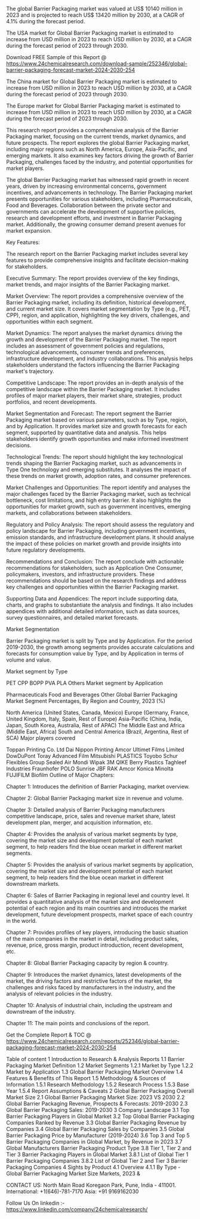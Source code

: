 The global Barrier Packaging market was valued at US$ 10140 million in 2023 and is projected to reach US$ 13420 million by 2030, at a CAGR of 4.1% during the forecast period.

The USA market for Global Barrier Packaging market is estimated to increase from USD million in 2023 to reach USD million by 2030, at a CAGR during the forecast period of 2023 through 2030.

Download FREE Sample of this Report @ https://www.24chemicalresearch.com/download-sample/252346/global-barrier-packaging-forecast-market-2024-2030-254

The China market for Global Barrier Packaging market is estimated to increase from USD million in 2023 to reach USD million by 2030, at a CAGR during the forecast period of 2023 through 2030.

The Europe market for Global Barrier Packaging market is estimated to increase from USD million in 2023 to reach USD million by 2030, at a CAGR during the forecast period of 2023 through 2030.

This research report provides a comprehensive analysis of the Barrier Packaging market, focusing on the current trends, market dynamics, and future prospects. The report explores the global Barrier Packaging market, including major regions such as North America, Europe, Asia-Pacific, and emerging markets. It also examines key factors driving the growth of Barrier Packaging, challenges faced by the industry, and potential opportunities for market players.

The global Barrier Packaging market has witnessed rapid growth in recent years, driven by increasing environmental concerns, government incentives, and advancements in technology. The Barrier Packaging market presents opportunities for various stakeholders, including Pharmaceuticals, Food and Beverages. Collaboration between the private sector and governments can accelerate the development of supportive policies, research and development efforts, and investment in Barrier Packaging market. Additionally, the growing consumer demand present avenues for market expansion.

Key Features:

The research report on the Barrier Packaging market includes several key features to provide comprehensive insights and facilitate decision-making for stakeholders.

Executive Summary: The report provides overview of the key findings, market trends, and major insights of the Barrier Packaging market.

Market Overview: The report provides a comprehensive overview of the Barrier Packaging market, including its definition, historical development, and current market size. It covers market segmentation by Type (e.g., PET, CPP), region, and application, highlighting the key drivers, challenges, and opportunities within each segment.

Market Dynamics: The report analyses the market dynamics driving the growth and development of the Barrier Packaging market. The report includes an assessment of government policies and regulations, technological advancements, consumer trends and preferences, infrastructure development, and industry collaborations. This analysis helps stakeholders understand the factors influencing the Barrier Packaging market's trajectory.

Competitive Landscape: The report provides an in-depth analysis of the competitive landscape within the Barrier Packaging market. It includes profiles of major market players, their market share, strategies, product portfolios, and recent developments.

Market Segmentation and Forecast: The report segment the Barrier Packaging market based on various parameters, such as by Type, region, and by Application. It provides market size and growth forecasts for each segment, supported by quantitative data and analysis. This helps stakeholders identify growth opportunities and make informed investment decisions.

Technological Trends: The report should highlight the key technological trends shaping the Barrier Packaging market, such as advancements in Type One technology and emerging substitutes. It analyses the impact of these trends on market growth, adoption rates, and consumer preferences.

Market Challenges and Opportunities: The report identify and analyses the major challenges faced by the Barrier Packaging market, such as technical bottleneck, cost limitations, and high entry barrier. It also highlights the opportunities for market growth, such as government incentives, emerging markets, and collaborations between stakeholders.

Regulatory and Policy Analysis: The report should assess the regulatory and policy landscape for Barrier Packaging, including government incentives, emission standards, and infrastructure development plans. It should analyse the impact of these policies on market growth and provide insights into future regulatory developments.

Recommendations and Conclusion: The report conclude with actionable recommendations for stakeholders, such as Application One Consumer, policymakers, investors, and infrastructure providers. These recommendations should be based on the research findings and address key challenges and opportunities within the Barrier Packaging market.

Supporting Data and Appendices: The report include supporting data, charts, and graphs to substantiate the analysis and findings. It also includes appendices with additional detailed information, such as data sources, survey questionnaires, and detailed market forecasts.

Market Segmentation

Barrier Packaging market is split by Type and by Application. For the period 2019-2030, the growth among segments provides accurate calculations and forecasts for consumption value by Type, and by Application in terms of volume and value.

Market segment by Type

PET
CPP
BOPP
PVA
PLA
Others
Market segment by Application

Pharmaceuticals
Food and Beverages
Other
Global Barrier Packaging Market Segment Percentages, By Region and Country, 2023 (%)

North America (United States, Canada, Mexico)
Europe (Germany, France, United Kingdom, Italy, Spain, Rest of Europe)
Asia-Pacific (China, India, Japan, South Korea, Australia, Rest of APAC)
The Middle East and Africa (Middle East, Africa)
South and Central America (Brazil, Argentina, Rest of SCA)
Major players covered

Toppan Printing Co. Ltd
Dai Nippon Printing
Amcor
Ultimet Films Limited
DowDuPont
Toray Advanced Film
Mitsubishi PLASTICS
Toyobo
Schur Flexibles Group
Sealed Air
Mondi
Wipak
3M
QIKE
Berry Plastics
Taghleef Industries
Fraunhofer POLO
Sunrise
JBF RAK
Amcor
Konica Minolta
FUJIFILM
Biofilm
Outline of Major Chapters:

Chapter 1: Introduces the definition of Barrier Packaging, market overview.

Chapter 2: Global Barrier Packaging market size in revenue and volume.

Chapter 3: Detailed analysis of Barrier Packaging manufacturers competitive landscape, price, sales and revenue market share, latest development plan, merger, and acquisition information, etc.

Chapter 4: Provides the analysis of various market segments by type, covering the market size and development potential of each market segment, to help readers find the blue ocean market in different market segments.

Chapter 5: Provides the analysis of various market segments by application, covering the market size and development potential of each market segment, to help readers find the blue ocean market in different downstream markets.

Chapter 6: Sales of Barrier Packaging in regional level and country level. It provides a quantitative analysis of the market size and development potential of each region and its main countries and introduces the market development, future development prospects, market space of each country in the world.

Chapter 7: Provides profiles of key players, introducing the basic situation of the main companies in the market in detail, including product sales, revenue, price, gross margin, product introduction, recent development, etc.

Chapter 8: Global Barrier Packaging capacity by region & country.

Chapter 9: Introduces the market dynamics, latest developments of the market, the driving factors and restrictive factors of the market, the challenges and risks faced by manufacturers in the industry, and the analysis of relevant policies in the industry.

Chapter 10: Analysis of industrial chain, including the upstream and downstream of the industry.

Chapter 11: The main points and conclusions of the report.

Get the Complete Report & TOC @ https://www.24chemicalresearch.com/reports/252346/global-barrier-packaging-forecast-market-2024-2030-254

Table of content
1 Introduction to Research & Analysis Reports
1.1 Barrier Packaging Market Definition
1.2 Market Segments
1.2.1 Market by Type
1.2.2 Market by Application
1.3 Global Barrier Packaging Market Overview
1.4 Features & Benefits of This Report
1.5 Methodology & Sources of Information
1.5.1 Research Methodology
1.5.2 Research Process
1.5.3 Base Year
1.5.4 Report Assumptions & Caveats
2 Global Barrier Packaging Overall Market Size
2.1 Global Barrier Packaging Market Size: 2023 VS 2030
2.2 Global Barrier Packaging Revenue, Prospects & Forecasts: 2019-2030
2.3 Global Barrier Packaging Sales: 2019-2030
3 Company Landscape
3.1 Top Barrier Packaging Players in Global Market
3.2 Top Global Barrier Packaging Companies Ranked by Revenue
3.3 Global Barrier Packaging Revenue by Companies
3.4 Global Barrier Packaging Sales by Companies
3.5 Global Barrier Packaging Price by Manufacturer (2019-2024)
3.6 Top 3 and Top 5 Barrier Packaging Companies in Global Market, by Revenue in 2023
3.7 Global Manufacturers Barrier Packaging Product Type
3.8 Tier 1, Tier 2 and Tier 3 Barrier Packaging Players in Global Market
3.8.1 List of Global Tier 1 Barrier Packaging Companies
3.8.2 List of Global Tier 2 and Tier 3 Barrier Packaging Companies
4 Sights by Product
4.1 Overview
4.1.1 By Type - Global Barrier Packaging Market Size Markets, 2023 &

CONTACT US:
North Main Road Koregaon Park, Pune, India - 411001.
International: +1(646)-781-7170
Asia: +91 9169162030

Follow Us On linkedin :- https://www.linkedin.com/company/24chemicalresearch/
